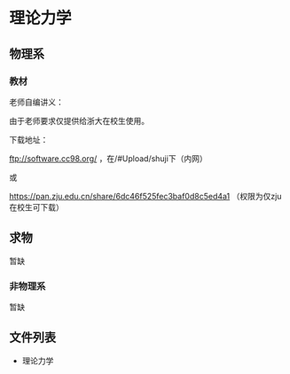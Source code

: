 # 理论力学

## 物理系

### 教材

老师自编讲义：

由于老师要求仅提供给浙大在校生使用。

下载地址：

ftp://software.cc98.org/ ，在/#Upload/shuji下（内网）

或

https://pan.zju.edu.cn/share/6dc46f525fec3baf0d8c5ed4a1 （权限为仅zju在校生可下载）

## 求物

暂缺

### 非物理系

暂缺


## 文件列表

- 理论力学

